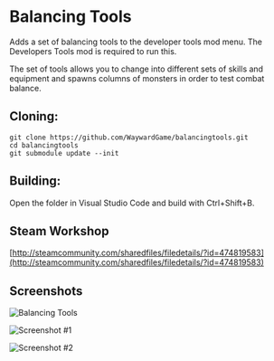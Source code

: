 # Balancing Tools
Adds a set of balancing tools to the developer tools mod menu. The Developers Tools mod is required to run this.

The set of tools allows you to change into different sets of skills and equipment and spawns columns of monsters in order to test combat balance.

## Cloning:
```
git clone https://github.com/WaywardGame/balancingtools.git
cd balancingtools
git submodule update --init
```

## Building:
Open the folder in Visual Studio Code and build with Ctrl+Shift+B.

## Steam Workshop
[http://steamcommunity.com/sharedfiles/filedetails/?id=474819583](http://steamcommunity.com/sharedfiles/filedetails/?id=474819583)

## Screenshots
![Balancing Tools](http://images.akamai.steamusercontent.com/ugc/312243066448011782/126A5230D02D97EBA41D7BABD4415339B53B0BC8/ "Balancing Tools")

![Screenshot #1](http://images.akamai.steamusercontent.com/ugc/312243491181378545/0F336DD4258087B7E6C460B884221B2542952974/ "Screenshot #1")

![Screenshot #2](http://images.akamai.steamusercontent.com/ugc/312243491181378555/1DE84223DF62A4F37EAAE1C25433E224CF6FE2DD/ "Screenshot #2")